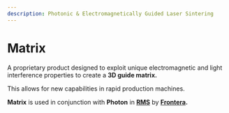 ```yaml
---
description: Photonic & Electromagnetically Guided Laser Sintering
---
```


# Matrix

A proprietary product designed to exploit unique electromagnetic  and light interference properties to create a **3D guide matrix.**

This allows for new capabilities in rapid production machines.

**Matrix** is used in conjunction with **Photon** in [**RMS**](https://frontera.iim.technology/projects/manufacturing/leoxmf) by [**Frontera**](https://frontera.iim.technology/)**.**

